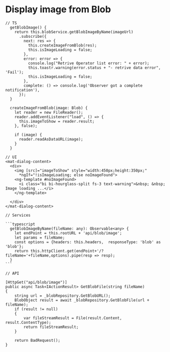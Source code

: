 # Display image from Blob

```
// TS
  getBlobImage() {
    return this.blobService.getBlobImageByName(imageUrl)
      .subscribe({
        next: res => {
          this.createImageFromBlob(res);
          this.isImageLoading = false;
        },
        error: error => {
          console.log("Retrive Operator list error: " + error);
          this.toastr.warning(error.status + "- retrive data error", 'Fail');
          this.isImageLoading = false;
        },
        complete: () => console.log('Observer got a complete notification'),
      });
  }

  createImageFromBlob(image: Blob) {
    let reader = new FileReader();
    reader.addEventListener("load", () => {
      this.imageToShow = reader.result;
    }, false);

    if (image) {
      reader.readAsDataURL(image);
    }
  }

```

```
// UI
<mat-dialog-content>
  <div>
    <img [src]="imageToShow" style="width:450px;height:350px;"
      *ngIf="!isImageLoading; else noImageFound">
    <ng-template #noImageFound>
      <i class="bi bi-hourglass-split fs-3 text-warning">&nbsp; &nbsp; Image loading ...</i>
    </ng-template>

  </div>
</mat-dialog-content>
```

````
// Services

```typescript
  getBlobImageByName(fileName: any): Observable<any> {
    let endPoint = this.rootURL + 'api/blob/image';
    let params = fileName;
    const options = {headers: this.headers,  responseType: 'blob' as 'blob'};
    return this.httpClient.get(endPoint+'/?fileName='+fileName,options).pipe(resp => resp);
  }
```
````

```
// API

[HttpGet("api/blob/image")]
public async Task<IActionResult> GetBlobFile(string fileName)
{
    string url = _blobRepository.GetBlobURL();
    BlobObject result = await _blobRepository.GetBlobFile(url + fileName);
    if (result != null)
    {
        var fileStreamResult = File(result.Content, result.ContentType);
        return fileStreamResult;
    }

    return BadRequest();
}
```


